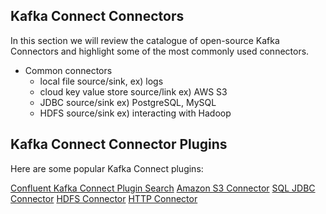 ## Kafka Connect Connectors
In this section we will review the catalogue of open-source Kafka Connectors and highlight some of the most commonly used connectors.

- Common connectors
    - local file source/sink, ex) logs
    - cloud key value store source/link ex) AWS S3
    - JDBC source/sink ex) PostgreSQL, MySQL
    - HDFS source/sink ex) interacting with Hadoop

## Kafka Connect Connector Plugins
Here are some popular Kafka Connect plugins:

[Confluent Kafka Connect Plugin Search](https://www.confluent.io/hub/?utm_medium=sem&utm_source=google&utm_campaign=ch.sem_br.brand_tp.prs_tgt.confluent-brand_mt.mbm_rgn.namer_lng.eng_dv.all&utm_term=%2Bconfluent%20%2Bconnect&creative=357969856550&device=c&placement=&gclid=Cj0KCQjwp5_qBRDBARIsANxdcikzhat8UGdi8TVVfxhSATPhQqLibR81tnJC0lVGsPaRubygAORySDEaAhrbEALw_wcB)
[Amazon S3 Connector](https://www.confluent.io/hub/confluentinc/kafka-connect-s3)
[SQL JDBC Connector](https://www.confluent.io/hub/confluentinc/kafka-connect-jdbc)
[HDFS Connector](https://www.confluent.io/hub/confluentinc/kafka-connect-hdfs)
[HTTP Connector](https://www.confluent.io/hub/confluentinc/kafka-connect-http)